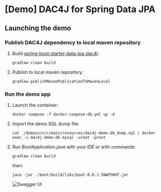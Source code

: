# [Demo] DAC4J for Spring Data JPA

## Launching the demo
### Publish DAC4J dependency to local maven repository
1. Build [spring-boot-starter-data-jpa-dac4j](https://github.com/fahdarhalai/dac4j/tree/master/spring-boot-starter-data-jpa-dac4j): 

   `gradlew clean build`
2. Publish to local maven repository: 

   `gradlew publishMavenPublicationToMavenLocal`

### Run the demo app
1. Launch the container:

   `docker compose -f docker-compose-db.yml up -d`

2. Import the demo SQL dump file:

   `cat ./domain/src/main/resources/dac4j-demo-db_dump.sql | docker exec -i dac4j-demo-db mysql -uroot -proot`

3. Run _BootApplication.java_ with your IDE or with commands:

   `gradlew clean build`
   
   then:
   
   `java -jar ./boot/build/libs/boot-0.0.1-SNAPSHOT.jar`
   
   ![Swagger UI](https://user-images.githubusercontent.com/41004675/163738238-3f7981eb-2fb7-4787-bfc1-4a09186cf8b2.png)
